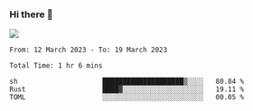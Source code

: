 ### Hi there 👋️

![](https://komarev.com/ghpvc/?username=Loner1024)

<!--START_SECTION:waka-->

```text
From: 12 March 2023 - To: 19 March 2023

Total Time: 1 hr 6 mins

sh                     ████████████████████▒░░░░   80.84 %
Rust                   ████▓░░░░░░░░░░░░░░░░░░░░   19.11 %
TOML                   ░░░░░░░░░░░░░░░░░░░░░░░░░   00.05 %
```

<!--END_SECTION:waka-->




